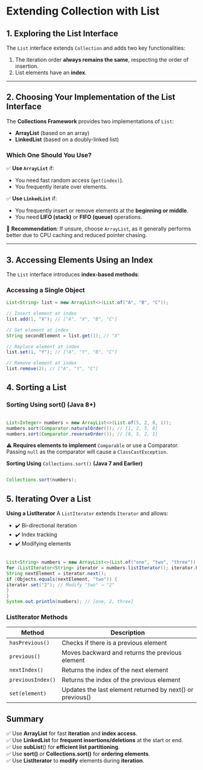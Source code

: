 # Extending Collection with List

## 1. Exploring the List Interface

The `List` interface extends `Collection` and adds two key functionalities:

1. The iteration order **always remains the same**, respecting the order of insertion.
2. List elements have an **index**.

---

## 2. Choosing Your Implementation of the List Interface

The **Collections Framework** provides two implementations of `List`:

- **ArrayList** (based on an array)
- **LinkedList** (based on a doubly-linked list)

### Which One Should You Use?

✅ **Use `ArrayList`** if:

- You need fast random access (`get(index)`).
- You frequently iterate over elements.

✅ **Use `LinkedList`** if:

- You frequently insert or remove elements at the **beginning or middle**.
- You need **LIFO (stack)** or **FIFO (queue)** operations.

🚀 **Recommendation**: If unsure, choose `ArrayList`, as it generally performs better due to CPU caching and reduced pointer chasing.

---

## 3. Accessing Elements Using an Index

The `List` interface introduces **index-based methods**:

### Accessing a Single Object

```java
List<String> list = new ArrayList<>(List.of("A", "B", "C"));

// Insert element at index
list.add(1, "X"); // ["A", "X", "B", "C"]

// Get element at index
String secondElement = list.get(1); // "X"

// Replace element at index
list.set(1, "Y"); // ["A", "Y", "B", "C"]

// Remove element at index
list.remove(2); // ["A", "Y", "C"]
```

## 4. Sorting a List

### Sorting Using sort() (Java 8+)

```java

List<Integer> numbers = new ArrayList<>(List.of(5, 2, 8, 1));
numbers.sort(Comparator.naturalOrder()); // [1, 2, 5, 8]
numbers.sort(Comparator.reverseOrder()); // [8, 5, 2, 1]
```

⚠️ **Requires elements to implement** `Comparable` or use a Comparator.
Passing `null` as the comparator will cause a `ClassCastException`.

**Sorting Using** `Collections.sort()` **(Java 7 and Earlier)**

```java

Collections.sort(numbers);
```

## 5. Iterating Over a List

**Using a ListIterator**
A `ListIterator` extends `Iterator` and allows:

- ✔️ Bi-directional iteration
- ✔️ Index tracking
- ✔️ Modifying elements

```java

List<String> numbers = new ArrayList<>(List.of("one", "two", "three"));
for (ListIterator<String> iterator = numbers.listIterator(); iterator.hasNext();) {
String nextElement = iterator.next();
if (Objects.equals(nextElement, "two")) {
iterator.set("2"); // Modify "two" → "2"
}
}
System.out.println(numbers); // [one, 2, three]
```

### ListIterator Methods

| Method            | Description                                               |
| ----------------- | --------------------------------------------------------- |
| `hasPrevious()`   | Checks if there is a previous element                     |
| `previous()`      | Moves backward and returns the previous element           |
| `nextIndex()`     | Returns the index of the next element                     |
| `previousIndex()` | Returns the index of the previous element                 |
| `set(element)`    | Updates the last element returned by next() or previous() |

## Summary

✅ Use **ArrayList** for fast **iteration** and **index access**. <br>
✅ Use **LinkedList** for **frequent insertions/deletions** at the start or end. <br>
✅ Use **subList**() for **efficient list partitioning**.<br>
✅ Use **sort()** or **Collections.sort()** for **ordering elements**.<br>
✅ Use **ListIterator** to **modify** elements during **iteration**.<br>
